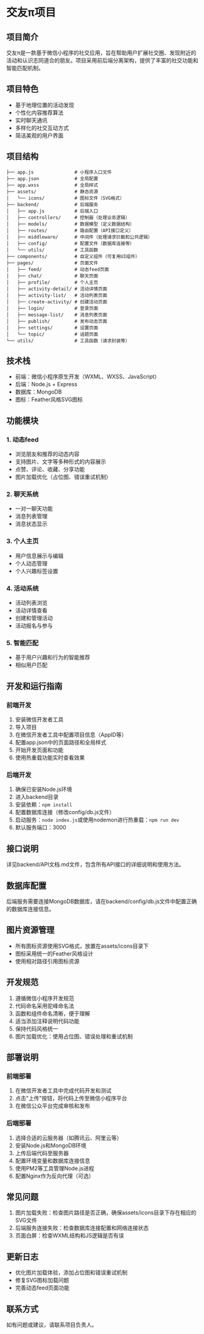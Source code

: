 # 交友π项目

## 项目简介
交友π是一款基于微信小程序的社交应用，旨在帮助用户扩展社交圈、发现附近的活动和认识志同道合的朋友。项目采用前后端分离架构，提供了丰富的社交功能和智能匹配机制。

## 项目特色
- 基于地理位置的活动发现
- 个性化内容推荐算法
- 实时聊天通讯
- 多样化的社交互动方式
- 简洁美观的用户界面

## 项目结构

```
├── app.js               # 小程序入口文件
├── app.json             # 全局配置
├── app.wxss             # 全局样式
├── assets/              # 静态资源
│   └── icons/           # 图标文件（SVG格式）
├── backend/             # 后端服务
│   ├── app.js           # 后端入口
│   ├── controllers/     # 控制器（处理业务逻辑）
│   ├── models/          # 数据模型（定义数据结构）
│   ├── routes/          # 路由配置（API接口定义）
│   ├── middleware/      # 中间件（处理请求拦截和公共逻辑）
│   ├── config/          # 配置文件（数据库连接等）
│   └── utils/           # 工具函数
├── components/          # 自定义组件（可复用UI组件）
├── pages/               # 页面文件
│   ├── feed/            # 动态feed页面
│   ├── chat/            # 聊天页面
│   ├── profile/         # 个人主页
│   ├── activity-detail/ # 活动详情页面
│   ├── activity-list/   # 活动列表页面
│   ├── create-activity/ # 创建活动页面
│   ├── login/           # 登录页面
│   ├── message-list/    # 消息列表页面
│   ├── publish/         # 发布动态页面
│   ├── settings/        # 设置页面
│   └── topic/           # 话题页面
└── utils/               # 工具函数（请求封装等）
```

## 技术栈
- 前端：微信小程序原生开发（WXML、WXSS、JavaScript）
- 后端：Node.js + Express
- 数据库：MongoDB
- 图标：Feather风格SVG图标

## 功能模块

### 1. 动态feed
- 浏览朋友和推荐的动态内容
- 支持图片、文字等多种形式的内容展示
- 点赞、评论、收藏、分享功能
- 图片加载优化（占位图、错误重试机制）

### 2. 聊天系统
- 一对一聊天功能
- 消息列表管理
- 消息状态显示

### 3. 个人主页
- 用户信息展示与编辑
- 个人动态管理
- 个人兴趣标签设置

### 4. 活动系统
- 活动列表浏览
- 活动详情查看
- 创建和管理活动
- 活动报名与参与

### 5. 智能匹配
- 基于用户兴趣和行为的智能推荐
- 相似用户匹配

## 开发和运行指南

### 前端开发
1. 安装微信开发者工具
2. 导入项目
3. 在微信开发者工具中配置项目信息（AppID等）
4. 配置app.json中的页面路径和全局样式
5. 开始开发页面和功能
6. 使用热重载功能实时查看效果

### 后端开发
1. 确保已安装Node.js环境
2. 进入backend目录
3. 安装依赖：`npm install`
4. 配置数据库连接（修改config/db.js文件）
5. 启动服务：`node index.js`或使用nodemon进行热重载：`npm run dev`
6. 默认服务端口：3000

## 接口说明
详见backend/API文档.md文件，包含所有API接口的详细说明和使用方法。

## 数据库配置
后端服务需要连接MongoDB数据库，请在backend/config/db.js文件中配置正确的数据库连接信息。

## 图片资源管理
- 所有图标资源使用SVG格式，放置在assets/icons目录下
- 图标采用统一的Feather风格设计
- 使用相对路径引用图标资源

## 开发规范
1. 遵循微信小程序开发规范
2. 代码命名采用驼峰命名法
3. 函数和组件命名清晰，便于理解
4. 适当添加注释说明代码功能
5. 保持代码风格统一
6. 图片加载优化：使用占位图、错误处理和重试机制

## 部署说明
### 前端部署
1. 在微信开发者工具中完成代码开发和测试
2. 点击"上传"按钮，将代码上传至微信小程序平台
3. 在微信公众平台完成审核和发布

### 后端部署
1. 选择合适的云服务器（如腾讯云、阿里云等）
2. 安装Node.js和MongoDB环境
3. 上传后端代码至服务器
4. 配置环境变量和数据库连接信息
5. 使用PM2等工具管理Node.js进程
6. 配置Nginx作为反向代理（可选）

## 常见问题
1. 图片加载失败：检查图片路径是否正确，确保assets/icons目录下存在相应的SVG文件
2. 后端服务连接失败：检查数据库连接配置和网络连接状态
3. 页面白屏：检查WXML结构和JS逻辑是否有误

## 更新日志
- 优化图片加载体验，添加占位图和错误重试机制
- 修复SVG图标加载问题
- 完善动态feed页面功能

## 联系方式
如有问题或建议，请联系项目负责人。

